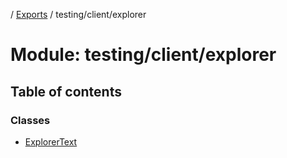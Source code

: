 [](../README.md) / [Exports](../modules.md) / testing/client/explorer

# Module: testing/client/explorer

## Table of contents

### Classes

- [ExplorerText](../classes/testing_client_explorer.explorertext.md)
